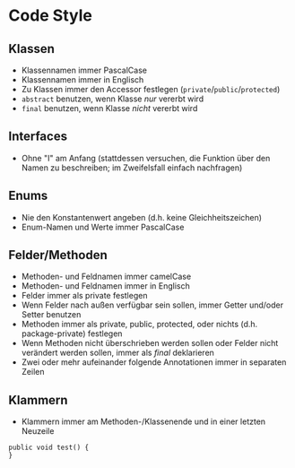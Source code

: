 # Code Style

## Klassen

* Klassennamen immer PascalCase
* Klassennamen immer in Englisch
* Zu Klassen immer den Accessor festlegen (`private`/`public`/`protected`)
* `abstract` benutzen, wenn Klasse *nur* vererbt wird
* `final` benutzen, wenn Klasse *nicht* vererbt wird

## Interfaces

* Ohne "I" am Anfang (stattdessen versuchen, die Funktion über den Namen zu beschreiben; im Zweifelsfall einfach nachfragen)

## Enums

* Nie den Konstantenwert angeben (d.h. keine Gleichheitszeichen)
* Enum-Namen und Werte immer PascalCase

## Felder/Methoden

* Methoden- und Feldnamen immer camelCase
* Methoden- und Feldnamen immer in Englisch
* Felder immer als private festlegen
* Wenn Felder nach außen verfügbar sein sollen, immer Getter und/oder Setter benutzen
* Methoden immer als private, public, protected, oder nichts (d.h. package-private) festlegen
* Wenn Methoden nicht überschrieben werden sollen oder Felder nicht verändert werden sollen, immer als *final* deklarieren
* Zwei oder mehr aufeinander folgende Annotationen immer in separaten Zeilen

## Klammern

* Klammern immer am Methoden-/Klassenende und in einer letzten Neuzeile
```
public void test() {
}
```